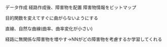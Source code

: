 データ作成
経路作成後、障害物を配置
障害物情報をビットマップ

目的関数を変えてすぐに曲がらないようにする

直線、自然な曲線(曲率、曲率変化が小さい)

経路に無関係な障害物を増やす→NNがどの障害物を考慮するか学習してくれる